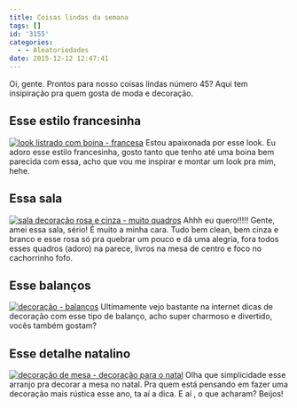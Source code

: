 ```yaml
---
title: Coisas lindas da semana
tags: []
id: '3155'
categories:
  - - Aleatoriedades
date: 2015-12-12 12:47:41
---
```


Oi, gente. Prontos para nosso coisas lindas número 45? Aqui tem insipiração pra quem gosta de moda e decoração.

## Esse estilo francesinha

[![look listrado com boina - francesa ](http://natalia.blog.br/wp-content/uploads/2015/12/look-francesinha-683x1024.jpg)](http://natalia.blog.br/wp-content/uploads/2015/12/look-francesinha.jpg) Estou apaixonada por esse look. Eu adoro esse estilo francesinha, gosto tanto que tenho até uma boina bem parecida com essa, acho que vou me inspirar e montar um look pra mim, hehe.

## Essa sala

[![sala decoração rosa e cinza - muito quadros ](http://natalia.blog.br/wp-content/uploads/2015/12/sala-rosa-e-cinza.jpg)](http://natalia.blog.br/wp-content/uploads/2015/12/sala-rosa-e-cinza.jpg) Ahhh eu quero!!!!! Gente, amei essa sala, sério! É muito a minha cara. Tudo bem clean, bem cinza e branco e esse rosa só pra quebrar um pouco e dá uma alegria, fora todos esses quadros (adoro) na parece, livros na mesa de centro e foco no cachorrinho fofo.

## Esse balanços

[![decoração - balanços ](http://natalia.blog.br/wp-content/uploads/2015/12/balanços-na-decoração-683x1024.jpg)](http://natalia.blog.br/wp-content/uploads/2015/12/balanços-na-decoração.jpg) Ultimamente vejo bastante na internet dicas de decoração com esse tipo de balanço, acho super charmoso e divertido, vocês também gostam?

## Esse detalhe natalino

[![decoração de mesa - decoração para o natal](http://natalia.blog.br/wp-content/uploads/2015/12/arranjo-de-mesa-natalino.jpg)](http://natalia.blog.br/wp-content/uploads/2015/12/arranjo-de-mesa-natalino.jpg) Olha que simplicidade esse arranjo pra decorar a mesa no natal. Pra quem está pensando em fazer uma decoração mais rústica esse ano, ta aí a dica. E aí , o que acharam? Beijos!